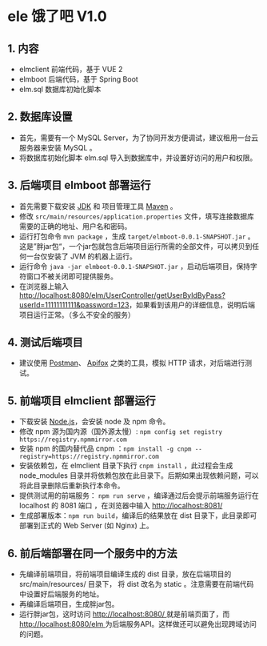 # ele 饿了吧 V1.0

## 1. 内容
- elmclient 前端代码，基于 VUE 2
- elmboot 后端代码，基于 Spring Boot
- elm.sql 数据库初始化脚本

## 2. 数据库设置

- 首先，需要有一个 MySQL Server，为了协同开发方便调试，建议租用一台云服务器来安装 MySQL 。
- 将数据库初始化脚本 elm.sql 导入到数据库中，并设置好访问的用户和权限。

## 3. 后端项目 elmboot 部署运行 
- 首先需要下载安装 [JDK](https://www.oracle.com/cn/java/technologies/downloads/ "JavaSE官网") 和 项目管理工具 [Maven](https://maven.apache.org/ "Maven官网") 。 
- 修改 `src/main/resources/application.properties` 文件，填写连接数据库需要的正确的地址、用户名和密码。
- 运行打包命令 `mvn package` ，生成 `target/elmboot-0.0.1-SNAPSHOT.jar` 。这是”胖jar包“，一个jar包就包含后端项目运行所需的全部文件，可以拷贝到任何一台仅安装了 JVM 的机器上运行。
- 运行命令 `java -jar elmboot-0.0.1-SNAPSHOT.jar` ，启动后端项目，保持字符窗口不被关闭即可提供服务。
- 在浏览器上输入 [http://localhost:8080/elm/UserController/getUserByIdByPass?userId=11111111111&password=123](http://localhost:8080/elm/UserController/getUserByIdByPass?userId=11111111111&password=123 )，如果看到该用户的详细信息，说明后端项目运行正常。（多么不安全的服务）

## 4. 测试后端项目 
- 建议使用 [Postman](https://www.postman.com/ "Postman官网")、 [Apifox](https://apifox.com/ "Apifox官网") 之类的工具，模拟 HTTP 请求，对后端进行测试。

## 5. 前端项目 elmclient 部署运行
- 下载安装 [Node.js](https://nodejs.org "Node.js官网")，会安装 node 及 npm 命令。
- 修改 npm 源为国内源（国外源太慢）: `npm config set registry https://registry.npmmirror.com`
- 安装 npm 的国内替代品 cnpm ：`npm install -g cnpm --registry=https://registry.npmmirror.com`
- 安装依赖包，在 elmclient 目录下执行 `cnpm install` ，此过程会生成 node_modules 目录并将依赖包放在此目录下。后期如果出现依赖问题，可以将此目录删除后重新执行本命令。
- 提供测试用的前端服务： `npm run serve` ，编译通过后会提示前端服务运行在 localhost 的 8081 端口 ，在浏览器中输入 [ http://localhost:8081/ ](http://localhost:8081/ )
- 生成部署版本：`npm run build`，编译后的结果放在 dist 目录下，此目录即可部署到正式的 Web Server (如 Nginx) 上。

## 6. 前后端部署在同一个服务中的方法
- 先编译前端项目，将前端项目编译生成的 dist 目录，放在后端项目的 src/main/resources/ 目录下， 将 dist 改名为 static 。注意需要在前端代码中设置好后端服务的地址。
- 再编译后端项目，生成胖jar包。
- 运行胖jar包，这时访问 [ http://localhost:8080/ ](http://localhost:8080/ ) 就是前端页面了，而 [ http://localhost:8080/elm ](http://localhost:8080/elm )为后端服务API。这样做还可以避免出现跨域访问的问题。